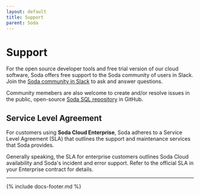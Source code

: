 ```yaml
---
layout: default
title: Support
parent: Soda
---
```


# Support

For the open source developer tools and free trial version of our cloud software, Soda offers free support to the Soda community of users in Slack. Join the <a href="http://community.soda.io/slack" target="_blank"> Soda community in Slack</a> to ask and answer questions.
<br />

Community memebers are also welcome to create and/or resolve issues in the public, open-source <a href="https://github.com/sodadata/soda-sql" target="_blank"> Soda SQL repository</a> in GitHub.  

## Service Level Agreement

For customers using **Soda Cloud Enterprise**, Soda adheres to a Service Level Agreement (SLA) that outlines the support and maintenance services that Soda provides.

Generally speaking, the SLA for enterprise customers outlines Soda Cloud availability and Soda's incident and error support. Refer to the official SLA in your Enterprise contract for details.

---
{% include docs-footer.md %}